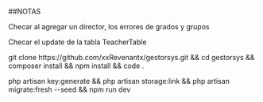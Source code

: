 ##NOTAS

<p>Checar al agregar un director, los errores de grados y grupos</p>
<p>Checar el update de la tabla TeacherTable</p>



<p>git clone https://github.com/xxRevenantx/gestorsys.git && cd gestorsys && composer install && npm install && code .<p>
<p>php artisan key:generate && php artisan storage:link && php artisan migrate:fresh --seed && npm run dev</p>



